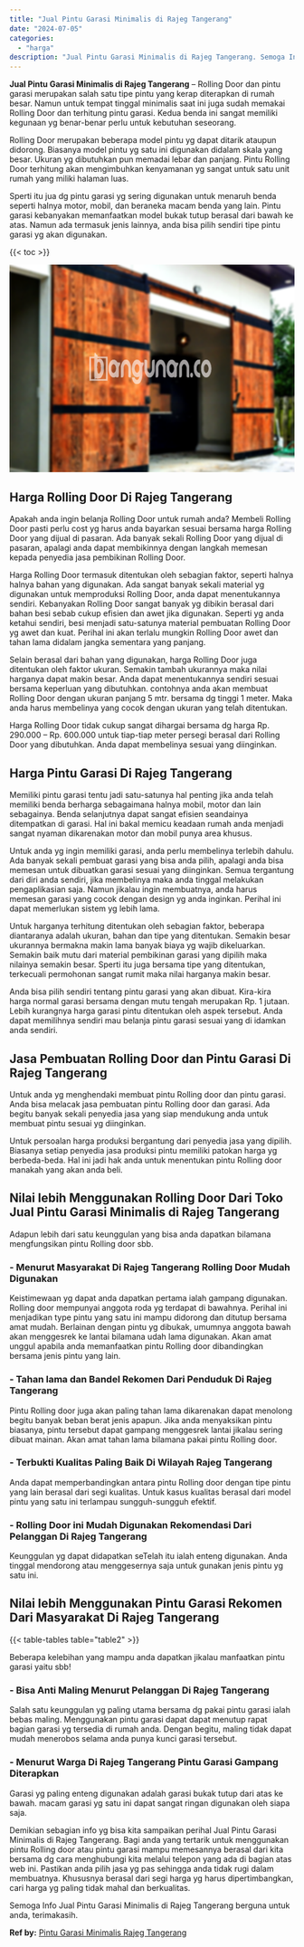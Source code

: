 ```yaml
---
title: "Jual Pintu Garasi Minimalis di Rajeg Tangerang"
date: "2024-07-05"
categories: 
  - "harga"
description: "Jual Pintu Garasi Minimalis di Rajeg Tangerang. Semoga Info Jual Pintu Garasi Minimalis di Rajeg Tangerang berguna untuk anda, terimakasih...."
---
```


**Jual Pintu Garasi Minimalis di Rajeg Tangerang** – Rolling Door dan pintu garasi merupakan salah satu tipe pintu yang kerap diterapkan di rumah besar. Namun untuk tempat tinggal minimalis saat ini juga sudah memakai Rolling Door dan terhitung pintu garasi. Kedua benda ini sangat memiliki kegunaan yg benar-benar perlu untuk kebutuhan seseorang.

Rolling Door merupakan beberapa model pintu yg dapat ditarik ataupun didorong. Biasanya model pintu yg satu ini digunakan didalam skala yang besar. Ukuran yg dibutuhkan pun memadai lebar dan panjang. Pintu Rolling Door terhitung akan mengimbuhkan kenyamanan yg sangat untuk satu unit rumah yang miliki halaman luas.

Sperti itu jua dg pintu garasi yg sering digunakan untuk menaruh benda seperti halnya motor, mobil, dan beraneka macam benda yang lain. Pintu garasi kebanyakan memanfaatkan model bukak tutup berasal dari bawah ke atas. Namun ada termasuk jenis lainnya, anda bisa pilih sendiri tipe pintu garasi yg akan digunakan.

{{< toc >}}

![Jual Pintu Garasi Minimalis di Rajeg Tangerang](/images/pintu-garasi-10.png)

## Harga Rolling Door Di Rajeg Tangerang

Apakah anda ingin belanja Rolling Door untuk rumah anda? Membeli Rolling Door pasti perlu cost yg harus anda bayarkan sesuai bersama harga Rolling Door yang dijual di pasaran. Ada banyak sekali Rolling Door yang dijual di pasaran, apalagi anda dapat membikinnya dengan langkah memesan kepada penyedia jasa pembikinan Rolling Door.

Harga Rolling Door termasuk ditentukan oleh sebagian faktor, seperti halnya halnya bahan yang digunakan. Ada sangat banyak sekali material yg digunakan untuk memproduksi Rolling Door, anda dapat menentukannya sendiri. Kebanyakan Rolling Door sangat banyak yg dibikin berasal dari bahan besi sebab cukup efisien dan awet jika digunakan. Seperti yg anda ketahui sendiri, besi menjadi satu-satunya material pembuatan Rolling Door yg awet dan kuat. Perihal ini akan terlalu mungkin Rolling Door awet dan tahan lama didalam jangka sementara yang panjang.

Selain berasal dari bahan yang digunakan, harga Rolling Door juga ditentukan oleh faktor ukuran. Semakin tambah ukurannya maka nilai harganya dapat makin besar. Anda dapat menentukannya sendiri sesuai bersama keperluan yang dibutuhkan. contohnya anda akan membuat Rolling Door dengan ukuran panjang 5 mtr. bersama dg tinggi 1 meter. Maka anda harus membelinya yang cocok dengan ukuran yang telah ditentukan.

Harga Rolling Door tidak cukup sangat dihargai bersama dg harga Rp. 290.000 – Rp. 600.000 untuk tiap-tiap meter persegi berasal dari Rolling Door yang dibutuhkan. Anda dapat membelinya sesuai yang diinginkan.

## Harga Pintu Garasi Di Rajeg Tangerang

Memiliki pintu garasi tentu jadi satu-satunya hal penting jika anda telah memiliki benda berharga sebagaimana halnya mobil, motor dan lain sebagainya. Benda selanjutnya dapat sangat efisien seandainya ditempatkan di garasi. Hal ini bakal memicu keadaan rumah anda menjadi sangat nyaman dikarenakan motor dan mobil punya area khusus.

Untuk anda yg ingin memiliki garasi, anda perlu membelinya terlebih dahulu. Ada banyak sekali pembuat garasi yang bisa anda pilih, apalagi anda bisa memesan untuk dibuatkan garasi sesuai yang diinginkan. Semua tergantung dari diri anda sendiri, jika membelinya maka anda tinggal melakukan pengaplikasian saja. Namun jikalau ingin membuatnya, anda harus memesan garasi yang cocok dengan design yg anda inginkan. Perihal ini dapat memerlukan sistem yg lebih lama.

Untuk harganya terhitung ditentukan oleh sebagian faktor, beberapa diantaranya adalah ukuran, bahan dan tipe yang ditentukan. Semakin besar ukurannya bermakna makin lama banyak biaya yg wajib dikeluarkan. Semakin baik mutu dari material pembikinan garasi yang dipilih maka nilainya semakin besar. Sperti itu juga bersama tipe yang ditentukan, terkecuali permohonan sangat rumit maka nilai harganya makin besar.

Anda bisa pilih sendiri tentang pintu garasi yang akan dibuat. Kira-kira harga normal garasi bersama dengan mutu tengah merupakan Rp. 1 jutaan. Lebih kurangnya harga garasi pintu ditentukan oleh aspek tersebut. Anda dapat memilihnya sendiri mau belanja pintu garasi sesuai yang di idamkan anda sendiri.

## Jasa Pembuatan Rolling Door dan Pintu Garasi Di Rajeg Tangerang

Untuk anda yg menghendaki membuat pintu Rolling door dan pintu garasi. Anda bisa melacak jasa pembuatan pintu Rolling door dan garasi. Ada begitu banyak sekali penyedia jasa yang siap mendukung anda untuk membuat pintu sesuai yg diinginkan.

Untuk persoalan harga produksi bergantung dari penyedia jasa yang dipilih. Biasanya setiap penyedia jasa produksi pintu memiliki patokan harga yg berbeda-beda. Hal ini jadi hak anda untuk menentukan pintu Rolling door manakah yang akan anda beli.

## Nilai lebih Menggunakan Rolling Door Dari Toko Jual Pintu Garasi Minimalis di Rajeg Tangerang

Adapun lebih dari satu keunggulan yang bisa anda dapatkan bilamana mengfungsikan pintu Rolling door sbb.

### \- Menurut Masyarakat Di Rajeg Tangerang Rolling Door Mudah Digunakan

Keistimewaan yg dapat anda dapatkan pertama ialah gampang digunakan. Rolling door mempunyai anggota roda yg terdapat di bawahnya. Perihal ini menjadikan type pintu yang satu ini mampu didorong dan ditutup bersama amat mudah. Berlainan dengan pintu yg dibukak, umumnya anggota bawah akan menggesrek ke lantai bilamana udah lama digunakan. Akan amat unggul apabila anda memanfaatkan pintu Rolling door dibandingkan bersama jenis pintu yang lain.

### \- Tahan lama dan Bandel Rekomen Dari Penduduk Di Rajeg Tangerang

Pintu Rolling door juga akan paling tahan lama dikarenakan dapat menolong begitu banyak beban berat jenis apapun. Jika anda menyaksikan pintu biasanya, pintu tersebut dapat gampang menggesrek lantai jikalau sering dibuat mainan. Akan amat tahan lama bilamana pakai pintu Rolling door.

### \- Terbukti Kualitas Paling Baik Di Wilayah Rajeg Tangerang

Anda dapat memperbandingkan antara pintu Rolling door dengan tipe pintu yang lain berasal dari segi kualitas. Untuk kasus kualitas berasal dari model pintu yang satu ini terlampau sungguh-sungguh efektif.

### \- Rolling Door ini Mudah Digunakan Rekomendasi Dari Pelanggan Di Rajeg Tangerang

Keunggulan yg dapat didapatkan seTelah itu ialah enteng digunakan. Anda tinggal mendorong atau menggesernya saja untuk gunakan jenis pintu yg satu ini.

## Nilai lebih Menggunakan Pintu Garasi Rekomen Dari Masyarakat Di Rajeg Tangerang

{{< table-tables table="table2" >}}

Beberapa kelebihan yang mampu anda dapatkan jikalau manfaatkan pintu garasi yaitu sbb!

### \- Bisa Anti Maling Menurut Pelanggan Di Rajeg Tangerang

Salah satu keunggulan yg paling utama bersama dg pakai pintu garasi ialah bebas maling. Menggunakan pintu garasi dapat dapat menutup rapat bagian garasi yg tersedia di rumah anda. Dengan begitu, maling tidak dapat mudah menerobos selama anda punya kunci garasi tersebut.

### \- Menurut Warga Di Rajeg Tangerang Pintu Garasi Gampang Diterapkan

Garasi yg paling enteng digunakan adalah garasi bukak tutup dari atas ke bawah. macam garasi yg satu ini dapat sangat ringan digunakan oleh siapa saja.

Demikian sebagian info yg bisa kita sampaikan perihal Jual Pintu Garasi Minimalis di Rajeg Tangerang. Bagi anda yang tertarik untuk menggunakan pintu Rolling door atau pintu garasi mampu memesannya berasal dari kita bersama dg cara menghubungi kita melalui telepon yang ada di bagian atas web ini. Pastikan anda pilih jasa yg pas sehingga anda tidak rugi dalam membuatnya. Khususnya berasal dari segi harga yg harus dipertimbangkan, cari harga yg paling tidak mahal dan berkualitas.

Semoga Info Jual Pintu Garasi Minimalis di Rajeg Tangerang berguna untuk anda, terimakasih.

**Ref by:** [Pintu Garasi Minimalis Rajeg Tangerang](https://id.wikipedia.org/wiki/Pintu)
